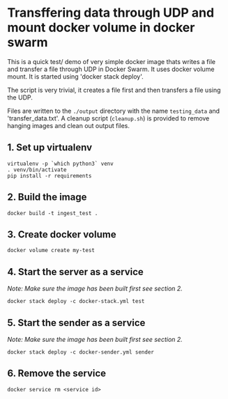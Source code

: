 # Transffering data through UDP and mount docker volume in docker swarm

This is a quick test/ demo of very simple docker image thats writes a file and transfer
a file through UDP in Docker Swarm. It uses docker volume mount. It is started using 
'docker stack deploy'.

The script is very trivial, it creates a file first and then transfers a file using the 
UDP. 

Files are written to the `./output` directory with the name `testing_data` and 'transfer_data.txt'.
A cleanup script (`cleanup.sh`) is provided to remove hanging images and clean out output files.

## 1. Set up virtualenv

```shell
virtualenv -p `which python3` venv
. venv/bin/activate
pip install -r requirements
```

## 2. Build the image

```shell
docker build -t ingest_test .
```

## 3. Create docker volume

```shell
docker volume create my-test
```

## 4. Start the server as a service 

*Note: Make sure the image has been built first see section 2.*

```shell
docker stack deploy -c docker-stack.yml test
```

## 5. Start the sender as a service 

*Note: Make sure the image has been built first see section 2.*

```shell
docker stack deploy -c docker-sender.yml sender
```

## 6. Remove the service

```shell
docker service rm <service id>
```


